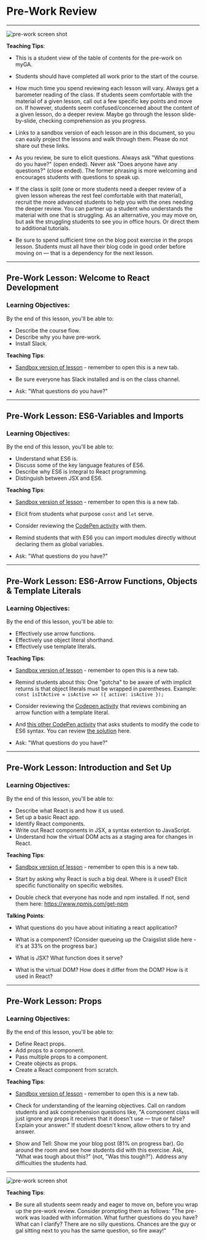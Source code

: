 # Pre-Work Review

---

![pre-work screen shot](./images/new-react-pre-work-screen-shot.png)

<aside class="notes">

**Teaching Tips**:

- This is a student view of the table of contents for the pre-work on myGA.

- Students should have completed all work prior to the start of the course.

- How much time you spend reviewing each lesson will vary. Always get a barometer reading of the class. If students seem comfortable with the material of a given lesson, call out a few specific key points and move on. If however, students seem confused/concerned about the content of a given lesson, do a deeper review. Maybe go through the lesson slide-by-slide, checking comprehension as you progress. 

- Links to a sandbox version of each lesson are in this document, so you can easily project the lessons and walk through them. Please do not share out these links.

- As you review, be sure to elicit questions. Always ask "What questions do you have?" (open ended). Never ask "Does anyone have any questions?" (close ended). The former phrasing is more welcoming and encourages students with questions to speak up.

- If the class is split (one or more students need a deeper review of a given lesson whereas the rest feel comfortable with that material), recruit the more advanced students to help you with the ones needing the deeper review. You can partner up a student who understands the material with one that is struggling. As an alternative, you may move on, but ask the struggling students to see you in office hours. Or direct them to additional tutorials.

- Be sure to spend sufficient time on the blog post exercise in the props lesson. Students must all have their blog code in good order before moving on — that is a dependency for the next lesson. 

</aside>

---

## Pre-Work Lesson: Welcome to React Development

### Learning Objectives:

By the end of this lesson, you'll be able to:

- Describe the course flow.
- Describe why you have pre-work.
- Install Slack.

<aside class="notes">

**Teaching Tips**:

- [Sandbox version of lesson](https://my.generalassemb.ly/activities/838?from=assignment "Welcome to React Development") - remember to open this is a new tab.

- Be sure everyone has Slack installed and is on the class channel.

- Ask: "What questions do you have?"

</aside>

---

## Pre-Work Lesson: ES6-Variables and Imports

### Learning Objectives:

By the end of this lesson, you'll be able to:

- Understand what ES6 is.
- Discuss some of the key language features of ES6.
- Describe why ES6 is integral to React programming.
- Distinguish between JSX and ES6.

<aside class="notes">

**Teaching Tips**:

- [Sandbox version of lesson](https://my.generalassemb.ly/activities/477?from=assignment "ES6 - Variables and Imports") - remember to open this is a new tab.

- Elicit from students what purpose `const` and `let` serve.

- Consider reviewing the [CodePen activity](https://codepen.io/SuperTernary/pen/owQGmy?editors=001) with them.

- Remind students that with ES6 you can import modules directly without declaring them as global variables.

- Ask: "What questions do you have?"

</aside>

---

## Pre-Work Lesson: ES6-Arrow Functions, Objects & Template Literals

### Learning Objectives:

By the end of this lesson, you'll be able to:

- Effectively use arrow functions.
- Effectively use object literal shorthand.
- Effectively use template literals.

<aside class="notes">

**Teaching Tips**:

- [Sandbox version of lesson](https://my.generalassemb.ly/activities/478?from=assignment "ES6-Arrow Functions, Objects & Template Literals") - remember to open this is a new tab.

- Remind students about this: One "gotcha" to be aware of with implicit returns is that object literals must be wrapped in parentheses. Example: `const isItActive = isActive => ({ active: isActive });`

- Consider reviewing the [Codepen activity](https://codepen.io/SuperTernary/pen/eRQeOR?editors=001) that reviews combining an arrow function with a template literal.

- And [this other CodePen activity](https://codepen.io/susir/pen/yMWvWm?editors=001) that asks students to modify the code to ES6 syntax. You can review [the solution](https://codepen.io/susir/pen/OpYvqK?editors=001) here.

- Ask: "What questions do you have?"

</aside>

---

## Pre-Work Lesson: Introduction and Set Up

### Learning Objectives:

By the end of this lesson, you'll be able to:

- Describe what React is and how it us used.
- Set up a basic React app.
- Identify React components.
- Write out React components in JSX, a syntax extention to JavaScript.
- Understand how the virtual DOM acts as a staging area for changes in React.

<aside class="notes">

**Teaching Tips**:

- [Sandbox version of lesson](https://my.generalassemb.ly/activities/472?from=assignment "Introduction and Set Up") - remember to open this is a new tab.

- Start by asking why React is such a big deal. Where is it used? Elicit specific functionality on specific websites.

- Double check that everyone has node and npm installed. If not, send them here: https://www.npmjs.com/get-npm

**Talking Points**:

- What questions do you have about initiating a react application?

- What is a component? (Consider queueing up the Craigslist slide here - it's at 33% on the progress bar.)

- What is JSX? What function does it serve?

- What is the virtual DOM? How does it differ from the DOM? How is it used in React?

</aside>

---

## Pre-Work Lesson: Props

### Learning Objectives:

By the end of this lesson, you'll be able to:

- Define React props.
- Add props to a component.
- Pass multiple props to a component.
- Create objects as props.
- Create a React component from scratch.

<aside class="notes">

**Teaching Tips**:

- [Sandbox version of lesson](https://my.generalassemb.ly/activities/473?from=assignment "Props") - remember to open this is a new tab.

- Check for understanding of the learning objectives. Call on random students and ask comprehension questions like, "A component class will just ignore any props it receives that it doesn't use — true or false? Explain your answer." If student doesn't know, allow others to try and answer.

- Show and Tell: Show me your blog post (81% on progress bar). Go around the room and see how students did with this exercise. Ask, "What was tough about this?" (not, "Was this tough?"). Address any difficulties the students had.

</aside>

---

![pre-work screen shot](./images/question-elephant.jpg)


<aside class="notes">

**Teaching Tips**:

- Be sure all students seem ready and eager to move on, before you wrap up the pre-work review. Consider prompting them as follows: "The pre-work was loaded with information. What further questions do you have? What can I clarify? There are no silly questions. Chances are the guy or gal sitting next to you has the same question, so fire away!"

</aside>
